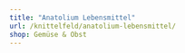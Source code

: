 ```yaml
---
title: "Anatolium Lebensmittel"
url: /knittelfeld/anatolium-lebensmittel/
shop: Gemüse & Obst
---
```

